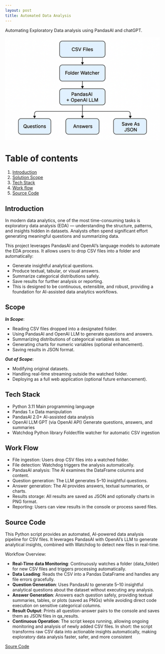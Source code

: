 ```yaml
---
layout: post
title: Automated Data Analysis
---
```


Automating Exploratory Data analysis using PandasAI and chatGPT.

![latency](https://raw.githubusercontent.com/sponug/sponug.github.io/master/images/automated_eda.png)

# Table of contents
1. [Introduction](#introduction)
2. [Solution Scope](#scope)
3. [Tech Stack](#techstack)
4. [Work flow](#workflow)
5. [Source Code](#code)


## Introduction <a name="introduction"></a>
In modern data analytics, one of the most time-consuming tasks is exploratory data analysis (EDA) — understanding the structure, patterns, and insights hidden in datasets. Analysts often spend significant effort generating meaningful questions and summarizing data.

This project leverages PandasAI and OpenAI’s language models to automate the EDA process. It allows users to drop CSV files into a folder and automatically:
- Generate insightful analytical questions.
- Produce textual, tabular, or visual answers.
- Summarize categorical distributions safely.
- Save results for further analysis or reporting.
- This is designed to be continuous, extensible, and robust, providing a foundation for AI-assisted data analytics workflows.

## Scope <a name="scope"></a>
***In Scope***:
  - Reading CSV files dropped into a designated folder.
  - Using PandasAI and OpenAI LLM to generate questions and answers.
  - Summarizing distributions of categorical variables as text.
  - Generating charts for numeric variables (optional enhancement).
  - Saving results in JSON format.
    
***Out of Scope***:
  - Modifying original datasets.
  - Handling real-time streaming outside the watched folder.
  - Deploying as a full web application (optional future enhancement).

## Tech Stack <a name="techstack"></a>
  - Python	3.11	Main programming language
  - Pandas	1.x	Data manipulation
  - PandasAI	2.0+	AI-assisted data analysis
  - OpenAI LLM	GPT (via OpenAI API)	Generate questions, answers, and summaries
  - Watchdog	Python library	Folder/file watcher for automatic CSV ingestion

## Work Flow <a name="workflow"></a>
  - File ingestion: Users drop CSV files into a watched folder.
  - File detection: Watchdog triggers the analysis automatically.
  - PandasAI analysis: The AI examines the DataFrame columns and content.
  - Question generation: The LLM generates 5–10 insightful questions.
  - Answer generation: The AI provides answers, textual summaries, or charts.
  - Results storage: All results are saved as JSON and optionally charts in PNG format.
  - Reporting: Users can view results in the console or process saved files.

## Source Code <a name="code"></a>
  This Python script provides an automated, AI-powered data analysis pipeline for CSV files. It leverages PandasAI with OpenAI’s LLM to generate analytical insights, combined with Watchdog to detect new files in real-time.

Workflow Overview:
- **Real-Time data Monitoring**: Continuously watches a folder (data_folder) for new CSV files and triggers processing automatically.
- **Data Loading**: Reads the CSV into a Pandas DataFrame and handles any file errors gracefully.
- **Question Generation**: Uses PandasAI to generate 5–10 insightful analytical questions about the dataset without executing any analysis.
- **Answer Generation**: Answers each question safely, providing textual summaries, tables, or plots (saved as PNGs) while avoiding direct code execution on sensitive categorical columns.
- **Result Output**: Prints all question-answer pairs to the console and saves them as JSON files in qa_results.
- **Continuous Operation**: The script keeps running, allowing ongoing monitoring and analysis of newly added CSV files.
In short: the script transforms raw CSV data into actionable insights automatically, making exploratory data analysis faster, safer, and more consistent

[Soure Code](https://raw.githubusercontent.com/sponug/sponug.github.io/master/images/pandasai_filewatcher.py)
